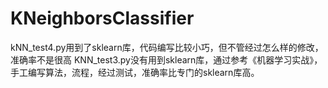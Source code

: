 # KNeighborsClassifier
kNN_test4.py用到了sklearn库，代码编写比较小巧，但不管经过怎么样的修改，准确率不是很高
KNN_test3.py没有用到sklearn库，通过参考《机器学习实战》，手工编写算法，流程，经过测试，准确率比专门的sklearn库高。
